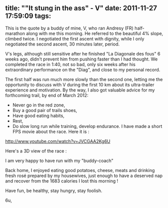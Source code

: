 title: ""It stung in the ass" - V"
date: 2011-11-27 17:59:09
tags:
---

This is the quote by a buddy of mine, V, who ran Andresy (FR) half-marathon along with me this morning. He referred to the beautiful 4% slope, climbed twice. I negotiated the first ascent with dignity, while I only negotiated the second ascent, 30 minutes later, period.

V's legs, although still sensitive after he finished "La Diagonale des fous" 6 weeks ago, didn't prevent him from pushing faster than I had thought. We completed the race in 1:40, not so bad, only six weeks after his extraordinary performance on the "Diag", and close to my personal record.

The first half was run much more slowly than the second one, letting me the opportunity to discuss with V during the first 10 km about its ultra-trailer experience and motivation. By the way, I also got valuable advice for my forthcoming trail, by end of March 2012:

*   Never go in the red zone,
*   Buy a good pair of trails shoes,
*   Have good eating habits,
*   Rest,
*   Do slow long run while training, develop endurance.
I have made a short FPS movie about the race. Here it is :

http://www.youtube.com/watch?v=JVCGAA2Kg6U

Here's a 3D view of the race :

I am very happy to have run with my "buddy-coach"

Back home, I enjoyed eating good potatoes, cheese, meats and drinking fresh rosé prepared by my housewives, just enough to have a deserved nap and recover from the 1683 calories I lost this morning !

Have fun, be healthy, stay hungry, stay foolish.

6u,
